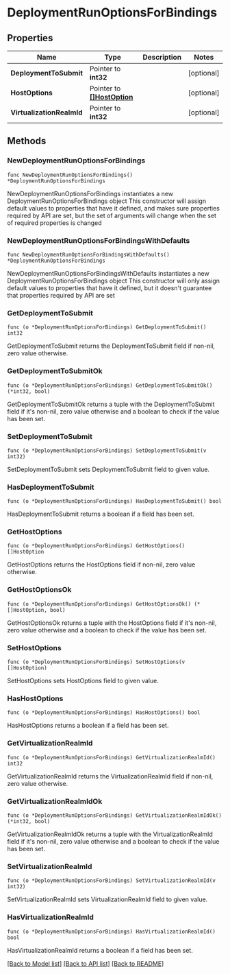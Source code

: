 # DeploymentRunOptionsForBindings

## Properties

Name | Type | Description | Notes
------------ | ------------- | ------------- | -------------
**DeploymentToSubmit** | Pointer to **int32** |  | [optional] 
**HostOptions** | Pointer to [**[]HostOption**](HostOption.md) |  | [optional] 
**VirtualizationRealmId** | Pointer to **int32** |  | [optional] 

## Methods

### NewDeploymentRunOptionsForBindings

`func NewDeploymentRunOptionsForBindings() *DeploymentRunOptionsForBindings`

NewDeploymentRunOptionsForBindings instantiates a new DeploymentRunOptionsForBindings object
This constructor will assign default values to properties that have it defined,
and makes sure properties required by API are set, but the set of arguments
will change when the set of required properties is changed

### NewDeploymentRunOptionsForBindingsWithDefaults

`func NewDeploymentRunOptionsForBindingsWithDefaults() *DeploymentRunOptionsForBindings`

NewDeploymentRunOptionsForBindingsWithDefaults instantiates a new DeploymentRunOptionsForBindings object
This constructor will only assign default values to properties that have it defined,
but it doesn't guarantee that properties required by API are set

### GetDeploymentToSubmit

`func (o *DeploymentRunOptionsForBindings) GetDeploymentToSubmit() int32`

GetDeploymentToSubmit returns the DeploymentToSubmit field if non-nil, zero value otherwise.

### GetDeploymentToSubmitOk

`func (o *DeploymentRunOptionsForBindings) GetDeploymentToSubmitOk() (*int32, bool)`

GetDeploymentToSubmitOk returns a tuple with the DeploymentToSubmit field if it's non-nil, zero value otherwise
and a boolean to check if the value has been set.

### SetDeploymentToSubmit

`func (o *DeploymentRunOptionsForBindings) SetDeploymentToSubmit(v int32)`

SetDeploymentToSubmit sets DeploymentToSubmit field to given value.

### HasDeploymentToSubmit

`func (o *DeploymentRunOptionsForBindings) HasDeploymentToSubmit() bool`

HasDeploymentToSubmit returns a boolean if a field has been set.

### GetHostOptions

`func (o *DeploymentRunOptionsForBindings) GetHostOptions() []HostOption`

GetHostOptions returns the HostOptions field if non-nil, zero value otherwise.

### GetHostOptionsOk

`func (o *DeploymentRunOptionsForBindings) GetHostOptionsOk() (*[]HostOption, bool)`

GetHostOptionsOk returns a tuple with the HostOptions field if it's non-nil, zero value otherwise
and a boolean to check if the value has been set.

### SetHostOptions

`func (o *DeploymentRunOptionsForBindings) SetHostOptions(v []HostOption)`

SetHostOptions sets HostOptions field to given value.

### HasHostOptions

`func (o *DeploymentRunOptionsForBindings) HasHostOptions() bool`

HasHostOptions returns a boolean if a field has been set.

### GetVirtualizationRealmId

`func (o *DeploymentRunOptionsForBindings) GetVirtualizationRealmId() int32`

GetVirtualizationRealmId returns the VirtualizationRealmId field if non-nil, zero value otherwise.

### GetVirtualizationRealmIdOk

`func (o *DeploymentRunOptionsForBindings) GetVirtualizationRealmIdOk() (*int32, bool)`

GetVirtualizationRealmIdOk returns a tuple with the VirtualizationRealmId field if it's non-nil, zero value otherwise
and a boolean to check if the value has been set.

### SetVirtualizationRealmId

`func (o *DeploymentRunOptionsForBindings) SetVirtualizationRealmId(v int32)`

SetVirtualizationRealmId sets VirtualizationRealmId field to given value.

### HasVirtualizationRealmId

`func (o *DeploymentRunOptionsForBindings) HasVirtualizationRealmId() bool`

HasVirtualizationRealmId returns a boolean if a field has been set.


[[Back to Model list]](../README.md#documentation-for-models) [[Back to API list]](../README.md#documentation-for-api-endpoints) [[Back to README]](../README.md)


